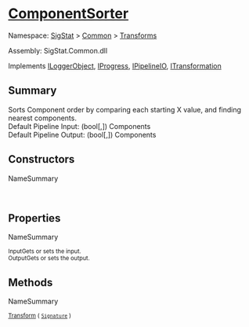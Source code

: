 # [ComponentSorter](./ComponentSorter.md)

Namespace: [SigStat]() > [Common](./../README.md) > [Transforms](./README.md)

Assembly: SigStat.Common.dll

Implements [ILoggerObject](./../ILoggerObject.md), [IProgress](./../Helpers/IProgress.md), [IPipelineIO](./../Pipeline/IPipelineIO.md), [ITransformation](./../ITransformation.md)

## Summary
Sorts Component order by comparing each starting X value, and finding nearest components.  <br>Default Pipeline Input: (bool[,]) Components<br>Default Pipeline Output: (bool[,]) Components

## Constructors

NameSummary

<sub></sub><sub></sub><br>


## Properties

NameSummary

<sub>Input</sub><sub>Gets or sets the input.</sub><br>
<sub>Output</sub><sub>Gets or sets the output.</sub><br>


## Methods

NameSummary

<sub>[Transform](./Methods/ComponentSorter-100663515.md) ( [`Signature`](./../Signature.md) )</sub><sub></sub><br>


